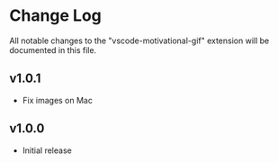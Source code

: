 # Change Log
All notable changes to the "vscode-motivational-gif" extension will be documented in this file.

## v1.0.1
- Fix images on Mac

## v1.0.0
- Initial release
